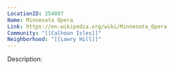 ```yaml
---
LocationID: 254897
Name: Minnesota Opera
Link: https://en.wikipedia.org/wiki/Minnesota_Opera
Community: "[[Calhoun Isles]]"
Neighborhood: "[[Lowry Hill]]"
---
```


Description:
